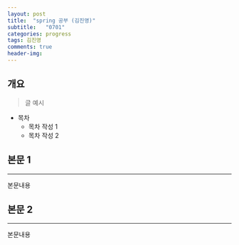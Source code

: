 ```yaml
---
layout: post
title:  "spring 공부 (김진영)"
subtitle:   "0701"
categories: progress
tags: 김진영
comments: true
header-img: 
---
```


## 개요
> 글 예시

- 목차
	- 목차 작성 1
	- 목차 작성 2 
  

## 본문 1
---
본문내용



## 본문 2
---
본문내용
